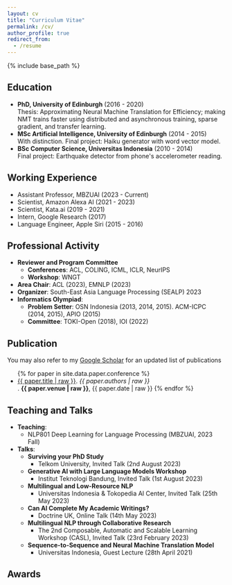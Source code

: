 ```yaml
---
layout: cv
title: "Curriculum Vitae"
permalink: /cv/
author_profile: true
redirect_from:
  - /resume
---
```


{% include base_path %}

## Education

* **PhD, University of Edinburgh** (2016 - 2020)\
<span class='desc'>Thesis: Approximating Neural Machine Translation for Efficiency; making NMT trains faster using distributed and asynchronous training, sparse gradient, and transfer learning.</span>
* **MSc Artificial Intelligence, University of Edinburgh** (2014 - 2015)\
<span class='desc'>With distinction. Final project: Haiku generator with word vector model.</span>
* **BSc Computer Science, Universitas Indonesia** (2010 - 2014)\
<span class='desc'>Final project: Earthquake detector from phone's accelerometer reading.</span>

## Working Experience

* Assistant Professor, MBZUAI (2023 - Current)
* Scientist, Amazon Alexa AI (2021 - 2023)
* Scientist, Kata.ai (2019 - 2021)
* Intern, Google Research (2017)
* Language Engineer, Apple Siri (2015 - 2016)

## Professional Activity

* **Reviewer and Program Committee**
  * **Conferences**: ACL, COLING, ICML, ICLR, NeurIPS
  * **Workshop**: WNGT
* **Area Chair**: ACL (2023), EMNLP (2023)
* **Organizer**: South-East Asia Language Processing (SEALP) 2023
* **Informatics Olympiad**:
  * **Problem Setter**: OSN Indonesia (2013, 2014, 2015). ACM-ICPC (2014, 2015), APIO (2015)
  * **Committee**: TOKI-Open (2018), IOI (2022)

## Publication

You may also refer to my [Google Scholar](https://scholar.google.ca/citations?hl=en&user=0Cyfqv4AAAAJ&view_op=list_works&sortby=pubdate) for an updated list of publications
<ul>
{% for paper in site.data.paper.conference %}
<li> <a href="{{ paper.url }}">{{ paper.title | raw }}</a>. <i>{{ paper.authors | raw }}</i></li>. <b>{{ paper.venue | raw }}</b>, {{ paper.date | raw }}
{% endfor %}
</ul>

## Teaching and Talks

* **Teaching**:
  * NLP801 Deep Learning for Language Processing (MBZUAI, 2023 Fall) 
* **Talks**:
  * **Surviving your PhD Study**
    - Telkom University, Invited Talk (2nd August 2023)
  * **Generative AI with Large Language Models Workshop**
    - Institut Teknologi Bandung, Invited Talk (1st August 2023)
  * **Multilingual and Low-Resource NLP**
    - Universitas Indonesia & Tokopedia AI Center, Invited Talk (25th May 2023)
  * **Can AI Complete My Academic Writings?**
    - Doctrine UK, Online Talk (14th May 2023)
  * **Multilingual NLP through Collaborative Research**
    - The 2nd Composable, Automatic and Scalable Learning Workshop (CASL), Invited Talk (23rd February 2023)
  * **Sequence-to-Sequence and Neural Machine Translation Model**
    - Universitas Indonesia, Guest Lecture (28th April 2021)
    

## Awards
